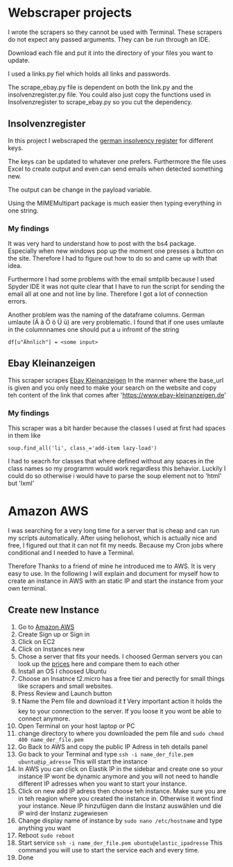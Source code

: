 # Webscraper projects
I wrote the scrapers so they cannot be used with Terminal. These scrapers do not expect any passed arguments. They can be run through an IDE. 

Download each file and put it into the directory of your files you want to update. 

I used a links.py fiel which holds all links and passwords. 

The scrape_ebay.py file is dependent on both the link.py and the insolvenzregister.py file. You could also just copy the functions used in Insolvenzregister to scrape_ebay.py so you cut the dependency. 
 

## Insolvenzregister

In this project I webscraped the [german insolvency register](www.google.de) for different keys.

The keys can be updated to whatever one prefers. 
Furthermore the file uses Excel to create output and even can send emails when detected something new.

The output can be change in the payload variable. 

Using the MIMEMultipart package is much easier then typing everything in one string. 

### My findings
It was very hard to understand how to post with the bs4 package. Especially when new windows pop up the moment one presses a button on the site. Therefore I had to figure out how to do so and came up with that idea. 

Furthermore I had some problems with the email smtplib because I used Spyder IDE it was not quite clear that I have to run the script for sending the email all at one and not line by line. Therefore I got a lot of connection errors.   

Another problem was the naming of the dataframe columns. German umlaute (Ä ä Ö ö Ü ü) are very problematic. I found that if one uses umlaute in the columnnames one should put a u infromt of the string
```
df[u"Ähnlich"] = <some input>
```
## Ebay Kleinanzeigen
This scraper scrapes [Ebay Kleinanzeigen](https://www.ebay-kleinanzeigen.de/) In the manner where the base_url is given and you only need to make your search on the website and copy teh content of the link that comes after 'https://www.ebay-kleinanzeigen.de'

### My findings
This scraper was a bit harder because the classes I used at first had spaces in them like 
```
soup.find_all('li', class_='add-item lazy-load')
``` 

I had to seacrh for classes that where defined without any spaces in the class names so my programm would work regardless this behavior. Luckily I could do so otherwise i would have to parse the soup element  not to 'html' but 'lxml'


# Amazon AWS
I was searching for a very long time for a server that is cheap and can run my scripts automatically. After using heliohost, which is actually nice and free, I figured out that it can not fit my needs. Because my Cron jobs where conditional and I needed to have a Terminal.

Therefore Thanks to a friend of mine he introduced me to AWS. It is very easy to use. In the following I will explain and document for myself how to create an instance in AWS with an static IP and start the instance from your own terminal. 

## Create new Instance

1. Go to [Amazon AWS](https://aws.amazon.com/de/)
2. Create Sign up or Sign in 
3. Click on EC2
4. Click on Instances new
5. Chose a server that fits your needs. I choosed German servers you can look up the [prices](https://aws.amazon.com/de/ec2/pricing/on-demand/) here and compare them to each other
6. Install an OS I choosed Ubuntu 
7. Choose an Insatnce t2.micro has a free tier and perectly for small things like scrapers and small websites.
8. Press Review and Launch button 
9. :exclamation: Name the Pem file and download it :exclamation: Very important action it holds the key to your connection to the server. If you loose it you wont be able to connect anymore.
10. Open Terminal on your host laptop or PC
11. change directory to where you downloaded the pem file and ```sudo chmod 400 name_der_file.pem```
12. Go Back to AWS and copy the public IP Adress in teh details panel
13. Go back to your Terminal and type ```ssh -i name_der_file.pem ubuntu@ip_adresse``` This will start the instance
14. In AWS you can click on Elastik IP  in the sidebar and create one so your instance IP wont be dynamic anymore and you will not need to handle different IP adresses when you want to start your instance.
15. Click on new add IP adress then choose teh instance. Make sure you are in teh reagion where you created the instance in. Otherwise it wont find your instance. Neue IP hinzufügen dann die Instanz auswählen und die IP wird der Instanz zugewiesen 
16. Change display name of instance by ```sudo nano /etc/hostname``` and type anything you want
17. Reboot ```sudo reboot```
18. Start service ```ssh -i name_der_file.pem ubuntu@elastic_ipadresse``` This command you will use to start the service each and every time.
19. Done




